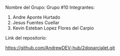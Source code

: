 Nombre del Grupo: Grupo #10
Integrantes:
1. Andre Aponte Hurtado
2. Jesus Fuentes Cuellar
3. Kevin Esteban Lopez Flores del Carpio

Link del repositorio:

https://github.com/AndrewDEV-hub/2doparcialet.git
